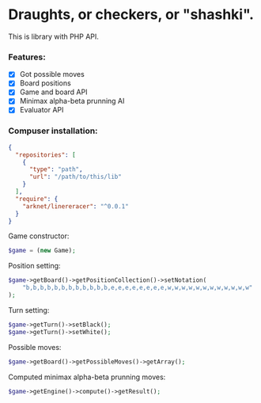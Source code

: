 # Draughts, or checkers, or "shashki".

This is library with PHP API.

### Features:
- [x] Got possible moves
- [x] Board positions
- [x] Game and board API
- [x] Minimax alpha-beta prunning AI
- [x] Evaluator API

### Compuser installation:
```json
{
  "repositories": [
    {
      "type": "path",
      "url": "/path/to/this/lib"
    }
  ],
  "require": {
    "arknet/linereracer": "^0.0.1"
  }
}
```

Game constructor:
```php
$game = (new Game);
```

Position setting:
```php
$game->getBoard()->getPositionCollection()->setNotation(
    "b,b,b,b,b,b,b,b,b,b,b,b,e,e,e,e,e,e,e,e,w,w,w,w,w,w,w,w,w,w,w,w"
);
```

Turn setting:
```php
$game->getTurn()->setBlack();
$game->getTurn()->setWhite();
```

Possible moves:
```php
$game->getBoard()->getPossibleMoves()->getArray();
```

Computed minimax alpha-beta prunning moves:
```php
$game->getEngine()->compute()->getResult();
```